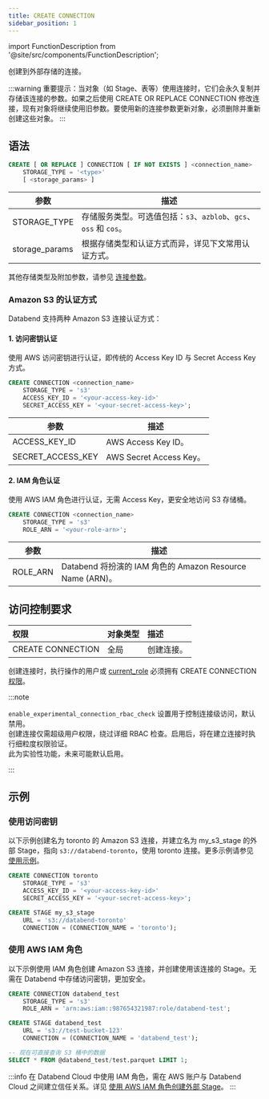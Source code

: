 ```yaml
---
title: CREATE CONNECTION
sidebar_position: 1
---
```

import FunctionDescription from '@site/src/components/FunctionDescription';

<FunctionDescription description="引入或更新于：v1.2.780"/>

创建到外部存储的连接。

:::warning
重要提示：当对象（如 Stage、表等）使用连接时，它们会永久复制并存储该连接的参数。如果之后使用 CREATE OR REPLACE CONNECTION 修改连接，现有对象将继续使用旧参数。要使用新的连接参数更新对象，必须删除并重新创建这些对象。
:::

## 语法

```sql
CREATE [ OR REPLACE ] CONNECTION [ IF NOT EXISTS ] <connection_name> 
    STORAGE_TYPE = '<type>' 
    [ <storage_params> ]
```

| 参数        | 描述                                                                                                                                        |
|------------------|----------------------------------------------------------------------------------------------------------------------------------------------------|
| STORAGE_TYPE     | 存储服务类型。可选值包括：`s3`、`azblob`、`gcs`、`oss` 和 `cos`。                                                         |
| storage_params   | 根据存储类型和认证方式而异，详见下文常用认证方式。 |

其他存储类型及附加参数，请参见 [连接参数](../../../00-sql-reference/51-connect-parameters.md)。

### Amazon S3 的认证方式

Databend 支持两种 Amazon S3 连接认证方式：

#### 1. 访问密钥认证

使用 AWS 访问密钥进行认证，即传统的 Access Key ID 与 Secret Access Key 方式。

```sql
CREATE CONNECTION <connection_name> 
    STORAGE_TYPE = 's3' 
    ACCESS_KEY_ID = '<your-access-key-id>' 
    SECRET_ACCESS_KEY = '<your-secret-access-key>';
```

| 参数 | 描述 |
|-----------|-------------|
| ACCESS_KEY_ID | AWS Access Key ID。 |
| SECRET_ACCESS_KEY | AWS Secret Access Key。 |

#### 2. IAM 角色认证

使用 AWS IAM 角色进行认证，无需 Access Key，更安全地访问 S3 存储桶。

```sql
CREATE CONNECTION <connection_name> 
    STORAGE_TYPE = 's3' 
    ROLE_ARN = '<your-role-arn>';
```

| 参数 | 描述 |
|-----------|-------------|
| ROLE_ARN  | Databend 将扮演的 IAM 角色的 Amazon Resource Name (ARN)。 |


## 访问控制要求

| 权限         | 对象类型 | 描述           |
|:------------------|:------------|:----------------------|
| CREATE CONNECTION | 全局      | 创建连接。 |


创建连接时，执行操作的用户或 [current_role](/guides/security/access-control/roles) 必须拥有 CREATE CONNECTION [权限](/guides/security/access-control/privileges)。

:::note

`enable_experimental_connection_rbac_check` 设置用于控制连接级访问，默认禁用。  
创建连接仅需超级用户权限，绕过详细 RBAC 检查。启用后，将在建立连接时执行细粒度权限验证。  
此为实验性功能，未来可能默认启用。

:::

## 示例

### 使用访问密钥

以下示例创建名为 toronto 的 Amazon S3 连接，并建立名为 my_s3_stage 的外部 Stage，指向 `s3://databend-toronto`，使用 toronto 连接。更多示例请参见 [使用示例](index.md#usage-examples)。

```sql
CREATE CONNECTION toronto 
    STORAGE_TYPE = 's3' 
    ACCESS_KEY_ID = '<your-access-key-id>'
    SECRET_ACCESS_KEY = '<your-secret-access-key>';

CREATE STAGE my_s3_stage 
    URL = 's3://databend-toronto' 
    CONNECTION = (CONNECTION_NAME = 'toronto');
```

### 使用 AWS IAM 角色

以下示例使用 IAM 角色创建 Amazon S3 连接，并创建使用该连接的 Stage。无需在 Databend 中存储访问密钥，更加安全。

```sql
CREATE CONNECTION databend_test 
    STORAGE_TYPE = 's3' 
    ROLE_ARN = 'arn:aws:iam::987654321987:role/databend-test';

CREATE STAGE databend_test 
    URL = 's3://test-bucket-123' 
    CONNECTION = (CONNECTION_NAME = 'databend_test');

-- 现在可直接查询 S3 桶中的数据
SELECT * FROM @databend_test/test.parquet LIMIT 1;
```

:::info
在 Databend Cloud 中使用 IAM 角色，需在 AWS 账户与 Databend Cloud 之间建立信任关系。详见 [使用 AWS IAM 角色创建外部 Stage](/guides/load-data/stage/aws-iam-role)。
:::